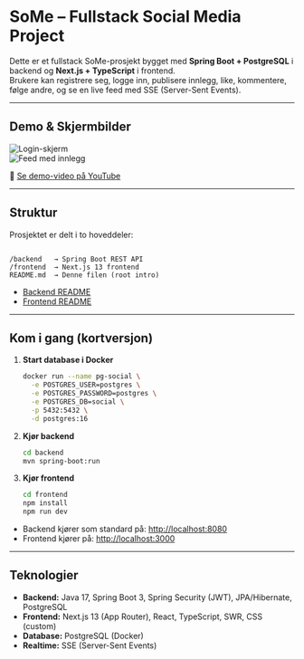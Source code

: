 
# SoMe – Fullstack Social Media Project

Dette er et fullstack SoMe-prosjekt bygget med **Spring Boot + PostgreSQL** i backend og **Next.js + TypeScript** i frontend.  
Brukere kan registrere seg, logge inn, publisere innlegg, like, kommentere, følge andre, og se en live feed med SSE (Server-Sent Events).

---

## Demo & Skjermbilder

![Login-skjerm](docs/screens/login.png)  
![Feed med innlegg](docs/screens/feed.png)  

🎥 [Se demo-video på YouTube](https://youtu.be/sett-inn-din-demo-link)

---

## Struktur

Prosjektet er delt i to hoveddeler:

```

/backend   → Spring Boot REST API
/frontend  → Next.js 13 frontend
README.md  → Denne filen (root intro)

````

- [Backend README](https://github.com/587851/SoMe-prosjekt/blob/master/some-project-backend/README.md)  
- [Frontend README](./frontend/README.md)  

---


## Kom i gang (kortversjon)


1. **Start database i Docker**
   ```bash
   docker run --name pg-social \
     -e POSTGRES_USER=postgres \
     -e POSTGRES_PASSWORD=postgres \
     -e POSTGRES_DB=social \
     -p 5432:5432 \
     -d postgres:16


2. **Kjør backend**

   ```bash
   cd backend
   mvn spring-boot:run
   ```

3. **Kjør frontend**

   ```bash
   cd frontend
   npm install
   npm run dev
   ```

* Backend kjører som standard på: [http://localhost:8080](http://localhost:8080)
* Frontend kjører på: [http://localhost:3000](http://localhost:3000)

---

## Teknologier

* **Backend:** Java 17, Spring Boot 3, Spring Security (JWT), JPA/Hibernate, PostgreSQL
* **Frontend:** Next.js 13 (App Router), React, TypeScript, SWR, CSS (custom)
* **Database:** PostgreSQL (Docker)
* **Realtime:** SSE (Server-Sent Events)





